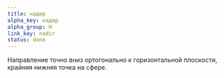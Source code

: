 ```yaml
---
title: надир
alpha_key: надир
alpha_group: Н
link_key: nadir
status: done
---
```

Направление точно вниз ортогонально к го­ри­зон­таль­ной плоскости, крайняя нижняя точка на сфе­ре.
